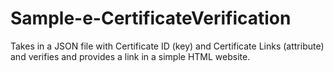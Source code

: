 # Sample-e-CertificateVerification
Takes in a JSON file with Certificate ID (key) and Certificate Links (attribute) and verifies and provides a link in a simple HTML website.

